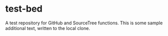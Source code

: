 # test-bed
A test repository for GitHub and SourceTree functions.
This is some sample additional text, written to the local clone.
